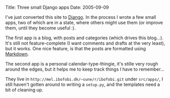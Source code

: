 Title: Three small Django apps
Date: 2005-09-09

I've just converted this site to <a href='http://www.djangoproject.com/'>Django</a>.
In the process I wrote a few small apps, two of which are in a state, where others might
use them (or improve them, until they become useful :).

The first app is a blog, with posts and categories (which drives this blog...). It's still not feature-complete (I want comments and drafts at the very least), but it works. One nice feature, is that the posts are formatted using <a href='http://daringfireball.net/projects/markdown/'>Markdown</a>.

The second app is a personal calendar-type-thingie, it's stille very rough around the edges, but it helps me to keep track things I have to remember...

They live in `http://mel.ibofobi.dk/~sune/r/ibofobi.git` under `src/apps/`, I still haven't gotten around to writing a `setup.py`, and the templates need a bit of cleaning up.